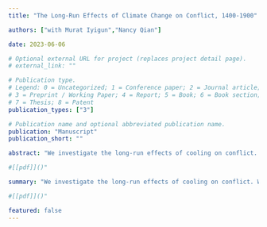 ```yaml
---
title: "The Long-Run Effects of Climate Change on Conflict, 1400-1900"

authors: ["with Murat Iyigun","Nancy Qian"]

date: 2023-06-06

# Optional external URL for project (replaces project detail page).
# external_link: ""

# Publication type.
# Legend: 0 = Uncategorized; 1 = Conference paper; 2 = Journal article;
# 3 = Preprint / Working Paper; 4 = Report; 5 = Book; 6 = Book section;
# 7 = Thesis; 8 = Patent
publication_types: ["3"]

# Publication name and optional abbreviated publication name.
publication: "Manuscript"
publication_short: ""

abstract: "We investigate the long-run effects of cooling on conflict. We construct a geo-referenced and digitized database of conflicts in Europe, North Africa, and the Near East from 1400-1900, which we merge with historical temperature data. We show that cooling is associated with increased conflict. When we allow the effects of cooling over a fifty-year period to depend on the extent of cooling during the preceding period, the effect of cooling on conflict is larger in locations that experienced earlier cooling. We interpret this as evidence that the adverse effects of climate change intensify with its duration. <br/>"

#[[pdf]]()"

summary: "We investigate the long-run effects of cooling on conflict. We construct a geo-referenced and digitized database of conflicts in Europe, North Africa, and the Near East from 1400-1900, which we merge with historical temperature data. We show that cooling is associated with increased conflict. When we allow the effects of cooling over a fifty-year period to depend on the extent of cooling during the preceding period, the effect of cooling on conflict is larger in locations that experienced earlier cooling. We interpret this as evidence that the adverse effects of climate change intensify with its duration. <br/>"

#[[pdf]]()"

featured: false
---
```

